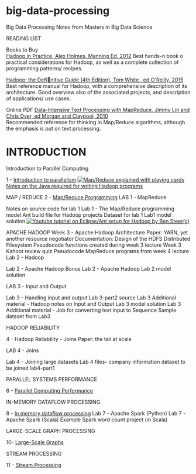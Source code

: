 # big-data-processing
Big Data Processing Notes from Masters in Big Data Science


READING LIST

Books to Buy  
[Hadoop in Practice, Alex Holmes, Manning Ed, 2012](http://proquestcombo.safaribooksonline.com/9781617290237) 
Best hands-n book o practical considerations for Hadoop, as well as a complete collection of programming patterns/ recipes.

[Hadoop: the Definitive Guide (4th Edition), Tom White , ed O'Reilly, 2015](http://www.vlebooks.com.ezproxy.library.qmul.ac.uk/vleweb/Product/Index/475742?page=0) 
Best reference manual for Hadoop, with a comprehensive description of its architecture. Good overview also of the associated projects, and description of applications/ use cases.

Online PDF
[Data-Intensive Text Processing with MapReduce, Jimmy Lin and Chris Dyer, ed Morgan and Claypool, 2010](https://lintool.github.io/MapReduceAlgorithms/MapReduce-book-final.pdf)  
Recommended reference for thinking in Map/Reduce algorithms, although the emphasis is put on text processing.

# INTRODUCTION
Introduction to Parallel Computing

  1 - [Introduction to parallelism](./Introduction-to-parallelism.pdf)
  [![Map/Reduce explained with playing cards](https://img.youtube.com/vi/bcjSe0xCHbE/0.jpg)](https://www.youtube.com/watch?v=bcjSe0xCHbE)  
  [Notes on the Java required for writing Hadoop programs](./Java_For_Hadoop.pdf)

MAP / REDUCE
  2 - [Map/Reduce Programming]()
LAB 1 - MapReduce

  Notes on source code for lab 1 
  Lab 1 - The Map/Reduce programming model 
  Ant build file for Hadoop projects
  Dataset for lab 1 
  Lab1 model solution 
  [![Youtube tutorial on Eclipse/Ant setup for Hadoop by Ben Steer(c)](https://img.youtube.com/vi/9-dvoA4aWIw/0.jpg)](https://www.youtube.com/watch?v=9-dvoA4aWIw)

APACHE HADOOP
  Week 3 - Apache Hadoop Architecture 
  Paper: YARN, yet another resource negotiator 
  Documentation: Design of the HDFS Distributed Filesystem 
  Pseudocode functions created during week 3 lecture 
  Week 3 Kahoot review quiz 
  Pseudocode MapReduce programs from week 4 lecture 
Lab 2 - Hadoop

  Lab 2 - Apache Hadoop 
  Bonus Lab 2 - Apache Hadoop 
  Lab 2 model solution 
  
LAB 3 - Input and Output

  Lab 3 - Handling input and output 
  Lab 3-part2 source 
  Lab 3 Additional material - Hadoop notes on Input and Output 
  Lab 3 model solution 
  Lab 3 Additional material - Job for converting text input to Sequence
  Sample dataset from Lab3 

HADOOP RELIABILITY 

  4 - Hadoop Reliability - Joins 
  Paper: the tail at scale 
  
LAB 4 - Joins

  Lab 4 - Joining large datasets 
  Lab 4 files- company information dataset to be joined
  lab4-part1 
 
PARALLEL SYSTEMS PERFORMANCE  

  6 - [Parallel Computing Performance](./Parallel-Computing-Performance.pdf)


IN-MEMORY DATAFLOW PROCESSING 

  8 - [In memory dataflow processing](./In-Memory-Processing-PySpark.pdf)
  Lab 7 - Apache Spark (Python) 
  Lab 7 - Apache Spark (Scala) 
  Example Spark word count project (in Scala) 
  
LARGE-SCALE GRAPH PROCESSING

  10- [Large-Scale Graphs](./Large-Scale-Graphs.pdf)

STREAM PROCESSING

  11 - [Stream Processing](./StreamProcessing.pdf)



